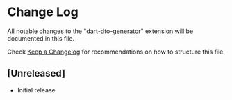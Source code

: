# Change Log

All notable changes to the "dart-dto-generator" extension will be documented in this file.

Check [Keep a Changelog](http://keepachangelog.com/) for recommendations on how to structure this file.

## [Unreleased]

- Initial release